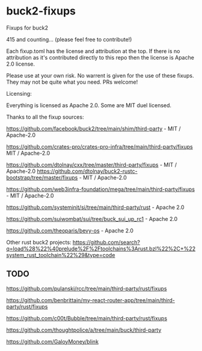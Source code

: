 # buck2-fixups
Fixups for buck2

415 and counting... (please feel free to contribute!)

Each fixup.toml has the license and attribution at the top.
If there is no attribution as it's contributed directly to this repo then the license is Apache 2.0 license.

Please use at your own risk. No warrent is given for the use of these fixups.
They may not be quite what you need. PRs welcome!

Licensing:

Everything is licensed as Apache 2.0. Some are MIT duel licensed.

Thanks to all the fixup sources:

https://github.com/facebook/buck2/tree/main/shim/third-party - MIT / Apache-2.0

https://github.com/crates-pro/crates-pro-infra/tree/main/third-party/fixups
MIT / Apache-2.0

https://github.com/dtolnay/cxx/tree/master/third-party/fixups - MIT / Apache-2.0
https://github.com/dtolnay/buck2-rustc-bootstrap/tree/master/fixups - MIT / Apache-2.0

https://github.com/web3infra-foundation/mega/tree/main/third-party/fixups - MIT / Apache-2.0

https://github.com/systeminit/si/tree/main/third-party/rust - Apache 2.0

https://github.com/suiwombat/sui/tree/buck_sui_up_rc1 - Apache 2.0

https://github.com/theoparis/bevy-os - Apache 2.0


Other rust buck2 projects:
https://github.com/search?q=load%28%22%40prelude%2F%2Ftoolchains%3Arust.bzl%22%2C+%22system_rust_toolchain%22%29&type=code


## TODO

https://github.com/pulanski/rcc/tree/main/third-party/rust/fixups

https://github.com/benbrittain/my-react-router-app/tree/main/third-party/rust/fixups

https://github.com/c00t/Bubble/tree/main/third-party/rust/fixups

https://github.com/thoughtpolice/a/tree/main/buck/third-party

https://github.com/GaloyMoney/blink
